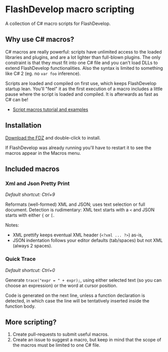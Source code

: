# FlashDevelop macro scripting

A collection of C# macro scripts for FlashDevelop.

## Why use C# macros?

C# macros are really powerful: scripts have unlimited access to the loaded libraries and plugins, and are a lot lighter than full-blown plugins. The only constraint is that they must fit into one C# file and you can't load DLLs to extend FlashDevelop functionalities. Also the syntax is limited to something like C# 2 (eg. no `var foo` inference).

Scripts are loaded and compiled on first use, which keeps FlashDevelop startup lean. You'll "feel" it as the first execution of a macro includes a little pause where the script is loaded and compiled. It is afterwards as fast as C# can be!

- [Script macros tutorial and examples](http://www.flashdevelop.org/community/viewtopic.php?f=20&t=5846)


## Installation

[Download the FDZ](https://github.com/elsassph/fdMacros/blob/master/dist/FDMacros.fdz?raw=true) and double-click to install.

If FlashDevelop was already running you'll have to restart it to see the macros appear in the Macros menu.


## Included macros

### Xml and Json Pretty Print

*Default shortcut: Ctrl+9*

Reformats (well-formed) XML and JSON; uses text selection or full document. Detection is rudimentary: XML text starts with a `<` and JSON starts with either `{` or `[`.

Notes: 

- XML prettify keeps eventual XML header (`<?xml ... ?>`) as-is,
- JSON indentation follows your editor defaults (tab/spaces) but not XML (always 2 spaces).


### Quick Trace

*Default shortcut: Ctrl+0*

Generate `trace("expr = " + expr);`, using either selected text (so you can choose an expression) or the word at cursor position. 

Code is generated on the next line, unless a function declaration is detected, in which case the line will be tentatively inserted inside the function body.


## More scripting?

1. Create pull-requests to submit useful macros.
2. Create an issue to suggest a macro, but keep in mind that the scope of the macros must be limited to one C# file.